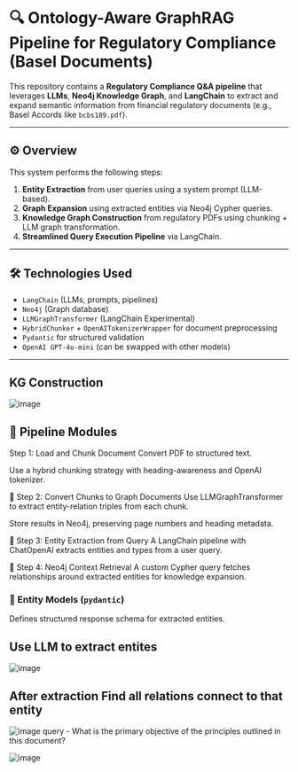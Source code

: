 # 🔍 Ontology-Aware GraphRAG Pipeline for Regulatory Compliance (Basel Documents)

This repository contains a **Regulatory Compliance Q&A pipeline** that leverages **LLMs**, **Neo4j Knowledge Graph**, and **LangChain** to extract and expand semantic information from financial regulatory documents (e.g., Basel Accords like `bcbs189.pdf`).

---

## ⚙️ Overview

This system performs the following steps:

1. **Entity Extraction** from user queries using a system prompt (LLM-based).
2. **Graph Expansion** using extracted entities via Neo4j Cypher queries.
3. **Knowledge Graph Construction** from regulatory PDFs using chunking + LLM graph transformation.
4. **Streamlined Query Execution Pipeline** via LangChain.

---

## 🛠️ Technologies Used

- `LangChain` (LLMs, prompts, pipelines)
- `Neo4j` (Graph database)
- `LLMGraphTransformer` (LangChain Experimental)
- `HybridChunker` + `OpenAITokenizerWrapper` for document preprocessing
- `Pydantic` for structured validation
- `OpenAI GPT-4o-mini` (can be swapped with other models)

---
## KG Construction
![image](https://github.com/user-attachments/assets/87178981-9a6c-46ad-a6a2-89dae2945ca7)

## 🧱 Pipeline Modules
Step 1: Load and Chunk Document
Convert PDF to structured text.

Use a hybrid chunking strategy with heading-awareness and OpenAI tokenizer.

🔹 Step 2: Convert Chunks to Graph Documents
Use LLMGraphTransformer to extract entity-relation triples from each chunk.

Store results in Neo4j, preserving page numbers and heading metadata.

🔹 Step 3: Entity Extraction from Query
A LangChain pipeline with ChatOpenAI extracts entities and types from a user query.

🔹 Step 4: Neo4j Context Retrieval
A custom Cypher query fetches relationships around extracted entities for knowledge expansion.

### 📍 Entity Models (`pydantic`)
Defines structured response schema for extracted entities.

## Use LLM to extract entites
![image](https://github.com/user-attachments/assets/f7dfeabb-9508-4bed-bc32-b0759b102f12)
## After extraction Find all relations connect to that entity
![image](https://github.com/user-attachments/assets/6b3ae299-aeeb-4604-9da9-cc072256019c)
query - What is the primary objective of the principles outlined in this document?
 
![image](https://github.com/user-attachments/assets/c9cb0114-6b4e-4b22-9fe1-cbd399a63400)



